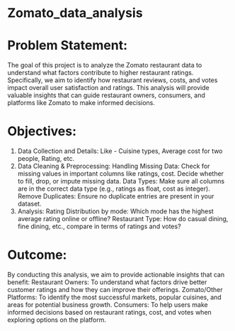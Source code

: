 # Zomato_data_analysis

# Problem Statement:
  The goal of this project is to analyze the Zomato restaurant data to understand what factors contribute to higher restaurant ratings. Specifically, we aim to 
  identify how restaurant reviews, costs, and votes impact overall user satisfaction and ratings. This analysis will provide valuable insights that can guide 
  restaurant owners, consumers, and platforms like Zomato to make informed decisions.

# Objectives:
1. Data Collection and Details:
   Like - Cuisine types, Average cost for two people, Rating, etc.
2. Data Cleaning & Preprocessing:
   Handling Missing Data: Check for missing values in important columns like ratings, cost. Decide whether to fill, drop, or impute missing data.
   Data Types: Make sure all columns are in the correct data type (e.g., ratings as float, cost as integer).
   Remove Duplicates: Ensure no duplicate entries are present in your dataset.
3. Analysis:
   Rating Distribution by mode: Which mode has the highest average rating online or offline?
   Restaurant Type: How do casual dining, fine dining, etc., compare in terms of ratings and votes?

# Outcome:
  By conducting this analysis, we aim to provide actionable insights that can benefit:
  Restaurant Owners: To understand what factors drive better customer ratings and how they can improve their offerings.
  Zomato/Other Platforms: To identify the most successful markets, popular cuisines, and areas for potential business growth.
  Consumers: To help users make informed decisions based on restaurant ratings, cost, and votes when exploring options on the platform.
